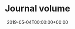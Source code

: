 ---
title: 'Journal volume'
field: 'cg.volume'
slug: 'cg-volume'
description: 'The volume of a journal or multi-volume book. For example, if published in PLoS ONE 16(1), the volume is: 16.'
required: False
policy: 'Free text.'
date: '2019-05-04T00:00:00+00:00'
---